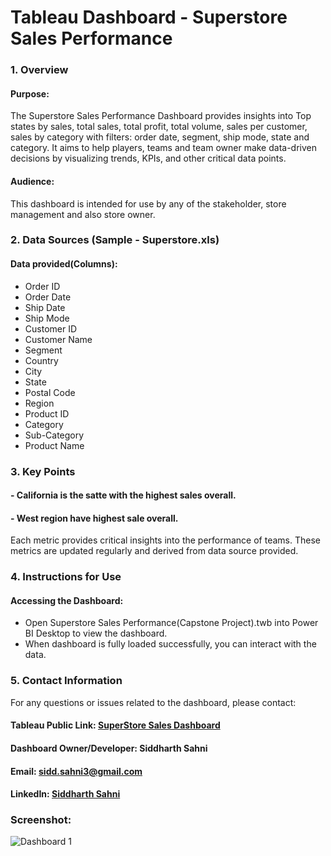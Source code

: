 # Tableau Dashboard - Superstore Sales Performance

### 1. Overview
#### Purpose:
The Superstore Sales Performance Dashboard provides insights into Top states by sales, total sales, total profit, total volume, sales per customer, sales by category with filters: order date, segment, ship mode, state and category. It aims to help players, teams and team owner make data-driven decisions by visualizing trends, KPIs, and other critical data points.
#### Audience:
This dashboard is intended for use by any of the stakeholder, store management and also store owner.

### 2. Data Sources (Sample - Superstore.xls)
#### Data provided(Columns):
- Order ID
- Order Date
- Ship Date
- Ship Mode
- Customer ID
- Customer Name
- Segment 
- Country
- City
- State
- Postal Code
- Region
- Product ID
- Category
- Sub-Category
- Product Name

### 3. Key Points
#### - California is the satte with the highest sales overall.
#### - West region have highest sale overall.

Each metric provides critical insights into the performance of teams. These metrics are updated regularly and derived from data source provided.

### 4. Instructions for Use
#### Accessing the Dashboard:
- Open Superstore Sales Performance(Capstone Project).twb into Power BI Desktop to view the dashboard.
- When dashboard is fully loaded successfully, you can interact with the data.

### 5. Contact Information
For any questions or issues related to the dashboard, please contact:

#### Tableau Public Link: [SuperStore Sales Dashboard](https://public.tableau.com/shared/HBDM5HRTF?:display_count=n&:origin=viz_share_link)

#### Dashboard Owner/Developer: Siddharth Sahni
#### Email: sidd.sahni3@gmail.com
#### LinkedIn: [Siddharth Sahni](https://www.linkedin.com/in/er-siddharth-sahni-36b227103/)

### Screenshot:
![Dashboard 1](https://github.com/user-attachments/assets/88220b1b-3a99-4f5d-948b-75c5d9bd40fe)
